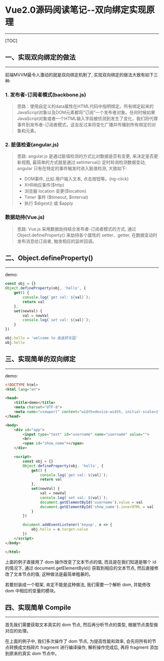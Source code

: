 # Vue2.0源码阅读笔记--双向绑定实现原理

---

[TOC]

## 一、实现双向绑定的做法

---

前端MVVM最令人激动的就是双向绑定机制了, 实现双向绑定的做法大致有如下三种:

### 1. 发布者-订阅者模式(backbone.js)

> 思路：使用自定义的data属性在HTML代码中指明绑定。所有绑定起来的JavaScript对象以及DOM元素都将“订阅”一个发布者对象。任何时候如果JavaScript对象或者一个HTML输入字段被侦测到发生了变化，我们将代理事件到发布者-订阅者模式，这会反过来将变化广播并传播到所有绑定的对象和元素。

### 2. 脏值检查(angular.js)

> 思路: angular.js 是通过脏值检测的方式比对数据是否有变更, 来决定是否更新视图, 最简单的方式就是通过 setInterval() 定时轮询检测数据变动, angular 只有在特定的事件触发时进入脏值检测, 大致如下:
> - DOM事件, 比如 用户输入文本, 点击按钮等。(ng-click)
> - XHR响应事件($http)
> - 浏览器 location 变更($location)
> - Timer 事件 ($timeout, $interval)
> - 执行 $digest() 或 $apply

### 数据劫持(Vue.js)

> 思路: Vue.js 采用数据劫持结合发布者-订阅者模式的方式, 通过 Object.defineProperty() 来劫持各个属性的 setter、getter, 在数据变动时发布消息给订阅者, 触发相应的监听回调。

## 二、Object.defineProperty()

---

demo:

```javascript
const obj = {}
Object.defineProperty(obj, 'hello', {
    get() {
        console.log(`get val: ${val}`);
        return val
    },
    set(newVal) {
        val = newVal
        console.log(`set val: ${val}`);
    }
})

obj.hello = 'welcome to 皮皮虾乐园'
obj.hello
```

## 三、实现简单的双向绑定

---

demo:

```html
<!DOCTYPE html>
<html lang="en">

<head>
    <title>demo</title>
    <meta charset="UTF-8">
    <meta name="viewport" content="width=device-width, initial-scale=1">
</head>

<body>
    <div id="app">
        <input type="text" id="username" name="username" value="">
        <br>
        <span id="show_name"></span>
    </div>

    <script>
        const obj = {}
        Object.defineProperty(obj, 'hello', {
            get() {
                console.log(`get val: ${val}`);
                return val
            },
            set(newVal) {
                val = newVal
                console.log(`set val: ${val}`);
                document.getElementById('username').value = val
                document.getElementById('show_name').innerHTML = val
            }
        })

        document.addEventListener('keyup', e => {
            obj.hello = e.target.value
        })
    </script>
</body>

</html>
```

上面的例子直接用了 dom 操作改变了文本节点的值, 而且是在我们知道是哪个 id 的情况下, 通过 document.getElementById() 获取到相应的文本节点, 然后直接修改了文本节点的值, 这种做法是最简单粗暴的。

若要封装成一个框架, 肯定不能是这种做法, 我们需要一个解析 dom, 并能修改 dom 中相应的变量的模块。

## 四、实现简单 Compile

---

首先我们需要获取文本真实的 dom 节点, 然后再分析节点的类型, 根据节点类型做对应的处理。

在上面的例子中, 我们多次操作了 dom 节点, 为提高性能和效率, 会先将所有的节点转换成文档碎片 fragment 进行编译操作, 解析操作完成后, 再将 fragment 添加到原来的真实 dom 节点中。

```html

```

